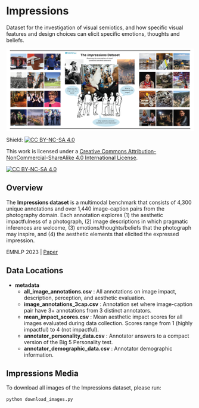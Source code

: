 # Impressions
Dataset for the investigation of visual semiotics, and how specific visual features and design choices can elicit specific emotions, thoughts and beliefs.

<p align="center">
    <img src="figures/readme_viz.png" 
        alt="Visualization of the Impressions Dataset." 
        style="display: block; margin: 0 auto"
    />
<p>

Shield: [![CC BY-NC-SA 4.0][cc-by-nc-sa-shield]][cc-by-nc-sa]

This work is licensed under a
[Creative Commons Attribution-NonCommercial-ShareAlike 4.0 International License][cc-by-nc-sa].

[![CC BY-NC-SA 4.0][cc-by-nc-sa-image]][cc-by-nc-sa]

[cc-by-nc-sa]: http://creativecommons.org/licenses/by-nc-sa/4.0/
[cc-by-nc-sa-image]: https://licensebuttons.net/l/by-nc-sa/4.0/88x31.png
[cc-by-nc-sa-shield]: https://img.shields.io/badge/License-CC%20BY--NC--SA%204.0-lightgrey.svg

## Overview

The **Impressions dataset** is a multimodal benchmark that consists of 4,300 unique annotations and over 1,440 image-caption pairs from the photography domain. Each annotation explores (1) the aesthetic impactfulness of a photograph, (2) image descriptions in which pragmatic inferences are welcome, (3) emotions/thoughts/beliefs that the photograph may inspire, and (4) the aesthetic elements that elicited the expressed impression.

EMNLP 2023 | [Paper](https://arxiv.org/abs/2310.17887)

## Data Locations

- **metadata**
    - **all_image_annotations.csv** : All annotations on image impact, description, perception, and aesthetic evaluation.
    - **image_annotations_3cap.csv** : Annotation set where image-caption pair have 3+ annotations from 3 distinct annotators.
    - **mean_impact_scores.csv** : Mean aesthetic impact scores for all images evaluated during data collection. Scores range from 1 (highly impactful) to 4 (not impactful).
    - **annotator_personality_data.csv** : Annotator answers to a compact version of the Big 5 Personality test.
    - **annotator_demographic_data.csv** : Annotator demographic information.

## Impressions Media

To download all images of the Impressions dataset, please run:

```
python download_images.py
```
